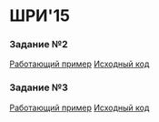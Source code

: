 # ШРИ'15

### Задание №2
[Работающий пример](http://rawgit.com/leonsabr/shri15/master/problem2/index.html)
[Исходный код](https://github.com/leonsabr/shri15/tree/master/problem2)

### Задание №3
[Работающий пример](http://rawgit.com/leonsabr/shri15/master/problem3/index.html)
[Исходный код](https://github.com/leonsabr/shri15/tree/master/problem3)

